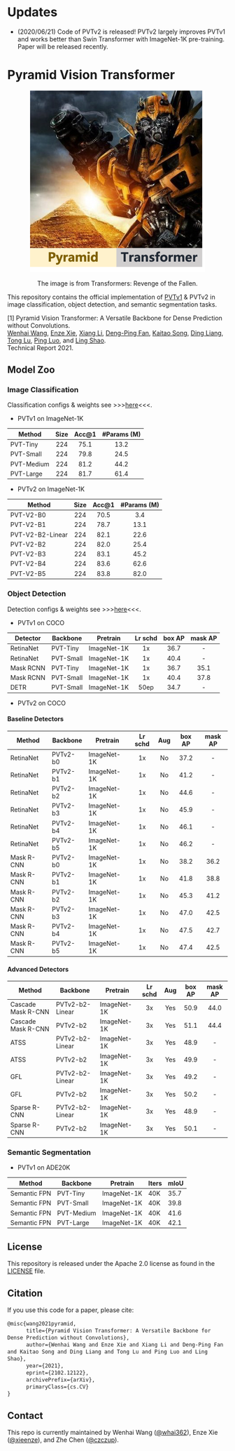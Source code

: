 # Updates
- (2020/06/21) Code of PVTv2 is released! PVTv2 largely improves PVTv1 and works better than Swin Transformer with ImageNet-1K pre-training. Paper will be released recently.

# Pyramid Vision Transformer

<div align="center">
  <img width="400", src="./logo.png">
</div>
<p align="center">
  The image is from Transformers: Revenge of the Fallen.
</p>

This repository contains the official implementation of [PVTv1](https://arxiv.org/abs/2102.12122) & PVTv2 in image classification, object detection, and semantic segmentation tasks.

[1] Pyramid Vision Transformer: A Versatile Backbone for Dense Prediction without Convolutions.<br>
[Wenhai Wang](https://whai362.github.io/), [Enze Xie](https://xieenze.github.io/), [Xiang Li](http://implus.github.io/), [Deng-Ping Fan](https://dpfan.net/), [Kaitao Song](https://scholar.google.com.hk/citations?user=LLk9dR8AAAAJ&hl=zh-CN), [Ding Liang](https://scholar.google.com.hk/citations?user=Dqjnn0gAAAAJ&hl=zh-CN), [Tong Lu](https://cs.nju.edu.cn/lutong/), [Ping Luo](http://luoping.me/), and [Ling Shao](https://scholar.google.com/citations?user=z84rLjoAAAAJ&hl=zh-CN).<br>
Technical Report 2021.




## Model Zoo

### Image Classification

Classification configs & weights see >>>[here](classification/)<<<.

- PVTv1 on ImageNet-1K

| Method     | Size | Acc@1 | #Params (M) |
|------------|:----:|:-----:|:-----------:|
| PVT-Tiny   |  224 |  75.1 |     13.2    |
| PVT-Small  |  224 |  79.8 |     24.5    |
| PVT-Medium |  224 |  81.2 |     44.2    |
| PVT-Large  |  224 |  81.7 |     61.4    |

- PVTv2 on ImageNet-1K

| Method           | Size | Acc@1 | #Params (M) |
|------------------|:----:|:-----:|:-----------:|
| PVT-V2-B0        |  224 |  70.5 |     3.4     |
| PVT-V2-B1        |  224 |  78.7 |     13.1    |
| PVT-V2-B2-Linear |  224 |  82.1 |     22.6    |
| PVT-V2-B2        |  224 |  82.0 |     25.4    |
| PVT-V2-B3        |  224 |  83.1 |     45.2    |
| PVT-V2-B4        |  224 |  83.6 |     62.6    |
| PVT-V2-B5        |  224 |  83.8 |     82.0    |

### Object Detection 

Detection configs & weights see >>>[here](detection/)<<<.

- PVTv1 on COCO

| Detector  | Backbone  | Pretrain    | Lr schd | box AP | mask AP |
|-----------|-----------|-------------|:-------:|:------:|:-------:|
| RetinaNet | PVT-Tiny  | ImageNet-1K |    1x   |  36.7  |    -    |
| RetinaNet | PVT-Small | ImageNet-1K |    1x   |  40.4  |    -    |
| Mask RCNN | PVT-Tiny  | ImageNet-1K |    1x   |  36.7  |   35.1  |
| Mask RCNN | PVT-Small | ImageNet-1K |    1x   |  40.4  |   37.8  |
| DETR      | PVT-Small | ImageNet-1K |   50ep  |  34.7  |    -    |

- PVTv2 on COCO

#### Baseline Detectors


|   Method   | Backbone | Pretrain    | Lr schd | Aug | box AP | mask AP |
|------------|----------|-------------|:-------:|:---:|:------:|:-------:|
|  RetinaNet | PVTv2-b0 | ImageNet-1K |    1x   |  No |  37.2  |    -    |
|  RetinaNet | PVTv2-b1 | ImageNet-1K |    1x   |  No |  41.2  |    -    |
|  RetinaNet | PVTv2-b2 | ImageNet-1K |    1x   |  No |  44.6  |    -    |
|  RetinaNet | PVTv2-b3 | ImageNet-1K |    1x   |  No |  45.9  |    -    |
|  RetinaNet | PVTv2-b4 | ImageNet-1K |    1x   |  No |  46.1  |    -    |
|  RetinaNet | PVTv2-b5 | ImageNet-1K |    1x   |  No |  46.2  |    -    |
| Mask R-CNN | PVTv2-b0 | ImageNet-1K |    1x   |  No |  38.2  |   36.2  |
| Mask R-CNN | PVTv2-b1 | ImageNet-1K |    1x   |  No |  41.8  |   38.8  |
| Mask R-CNN | PVTv2-b2 | ImageNet-1K |    1x   |  No |  45.3  |   41.2  |
| Mask R-CNN | PVTv2-b3 | ImageNet-1K |    1x   |  No |  47.0  |   42.5  |
| Mask R-CNN | PVTv2-b4 | ImageNet-1K |    1x   |  No |  47.5  |   42.7  |
| Mask R-CNN | PVTv2-b5 | ImageNet-1K |    1x   |  No |  47.4  |   42.5  |


#### Advanced Detectors


| Method             | Backbone        | Pretrain    | Lr schd | Aug | box AP | mask AP |
|--------------------|-----------------|-------------|:-------:|:---:|:------:|:-------:|
| Cascade Mask R-CNN | PVTv2-b2-Linear | ImageNet-1K |    3x   | Yes |  50.9  |   44.0  |
| Cascade Mask R-CNN | PVTv2-b2        | ImageNet-1K |    3x   | Yes |  51.1  |   44.4  |
| ATSS          | PVTv2-b2-Linear | ImageNet-1K |    3x   | Yes |  48.9  |   -   |
| ATSS          | PVTv2-b2        | ImageNet-1K |    3x   | Yes |  49.9  |   -   |
| GFL           | PVTv2-b2-Linear | ImageNet-1K |    3x   | Yes |  49.2  |   -   |
| GFL           | PVTv2-b2        | ImageNet-1K |    3x   | Yes |  50.2  |   -   |
| Sparse R-CNN  | PVTv2-b2-Linear | ImageNet-1K |    3x   | Yes |  48.9  |   -   |
| Sparse R-CNN  | PVTv2-b2        | ImageNet-1K |    3x   | Yes |  50.1  |   -   |


### Semantic Segmentation

- PVTv1 on ADE20K

| Method       | Backbone   | Pretrain    | Iters | mIoU |
|--------------|------------|-------------|-------|------|
| Semantic FPN | PVT-Tiny   | ImageNet-1K | 40K   | 35.7 |
| Semantic FPN | PVT-Small  | ImageNet-1K | 40K   | 39.8 |
| Semantic FPN | PVT-Medium | ImageNet-1K | 40K   | 41.6 |
| Semantic FPN | PVT-Large  | ImageNet-1K | 40K   | 42.1 |

## License
This repository is released under the Apache 2.0 license as found in the [LICENSE](LICENSE) file.


## Citation
If you use this code for a paper, please cite:

```
@misc{wang2021pyramid,
      title={Pyramid Vision Transformer: A Versatile Backbone for Dense Prediction without Convolutions}, 
      author={Wenhai Wang and Enze Xie and Xiang Li and Deng-Ping Fan and Kaitao Song and Ding Liang and Tong Lu and Ping Luo and Ling Shao},
      year={2021},
      eprint={2102.12122},
      archivePrefix={arXiv},
      primaryClass={cs.CV}
}
```

## Contact

This repo is currently maintained by Wenhai Wang ([@whai362](https://github.com/whai362)), Enze Xie ([@xieenze](https://github.com/xieenze)), and Zhe Chen ([@czczup](https://github.com/czczup)).
